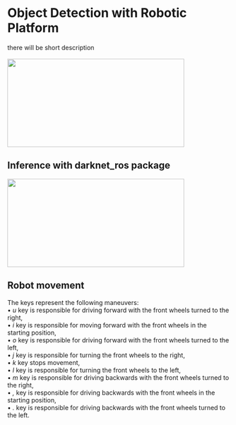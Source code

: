 # Object Detection with Robotic Platform
there will be short description <br/> <br/>
<img src="https://github.com/monsiw/object_detection_yolov5/blob/main/images/2.png" data-canonical-src="https://github.com/monsiw/object_detection_yolov5/blob/main/images/2.png" width="400" height="200" />
## Inference with darknet_ros package
<img src="https://github.com/monsiw/object_detection_yolov5/blob/main/images/1.png" data-canonical-src="https://github.com/monsiw/object_detection_yolov5/blob/main/images/1.png" width="400" height="200" /> <br/>
## Robot movement <br/>
The keys represent the following maneuvers: <br/>
• *u* key is responsible for driving forward with the front wheels turned to the right, <br/>
• *i* key is responsible for moving forward with the front wheels in the starting position, <br/>
• *o* key is responsible for driving forward with the front wheels turned to the left, <br/>
• *j* key is responsible for turning the front wheels to the right, <br/>
• *k* key stops movement, <br/>
• *l* key is responsible for turning the front wheels to the left, <br/>
• *m* key is responsible for driving backwards with the front wheels turned to the right, <br/>
• *,* key is responsible for driving backwards with the front wheels in the starting position, <br/>
• *.* key is responsible for driving backwards with the front wheels turned to the left. <br/>
